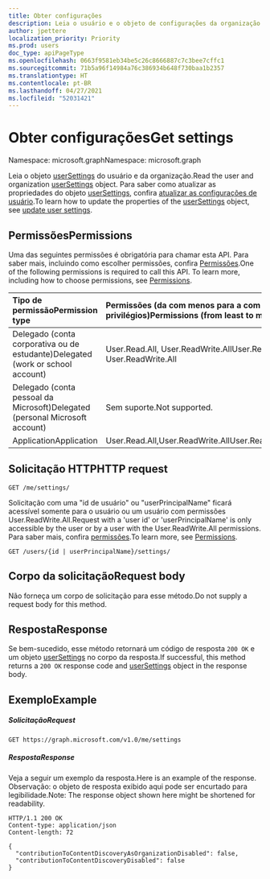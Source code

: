```yaml
---
title: Obter configurações
description: Leia o usuário e o objeto de configurações da organização.
author: jpettere
localization_priority: Priority
ms.prod: users
doc_type: apiPageType
ms.openlocfilehash: 0663f9581eb34be5c26c8666887c7c3bee7cffc1
ms.sourcegitcommit: 71b5a96f14984a76c386934b648f730baa1b2357
ms.translationtype: HT
ms.contentlocale: pt-BR
ms.lasthandoff: 04/27/2021
ms.locfileid: "52031421"
---
```

# <a name="get-settings"></a><span data-ttu-id="ef596-103">Obter configurações</span><span class="sxs-lookup"><span data-stu-id="ef596-103">Get settings</span></span>

<span data-ttu-id="ef596-104">Namespace: microsoft.graph</span><span class="sxs-lookup"><span data-stu-id="ef596-104">Namespace: microsoft.graph</span></span>

<span data-ttu-id="ef596-105">Leia o objeto [userSettings](../resources/usersettings.md) do usuário e da organização.</span><span class="sxs-lookup"><span data-stu-id="ef596-105">Read the user and organization [userSettings](../resources/usersettings.md) object.</span></span>
<span data-ttu-id="ef596-106">Para saber como atualizar as propriedades do objeto [userSettings](../resources/usersettings.md), confira [atualizar as configurações de usuário](usersettings-update.md).</span><span class="sxs-lookup"><span data-stu-id="ef596-106">To learn how to update the properties of the [userSettings](../resources/usersettings.md) object, see [update user settings](usersettings-update.md).</span></span>

## <a name="permissions"></a><span data-ttu-id="ef596-107">Permissões</span><span class="sxs-lookup"><span data-stu-id="ef596-107">Permissions</span></span>

<span data-ttu-id="ef596-p102">Uma das seguintes permissões é obrigatória para chamar esta API. Para saber mais, incluindo como escolher permissões, confira [Permissões](/graph/permissions-reference).</span><span class="sxs-lookup"><span data-stu-id="ef596-p102">One of the following permissions is required to call this API. To learn more, including how to choose permissions, see [Permissions](/graph/permissions-reference).</span></span>

|<span data-ttu-id="ef596-110">Tipo de permissão</span><span class="sxs-lookup"><span data-stu-id="ef596-110">Permission type</span></span>      | <span data-ttu-id="ef596-111">Permissões (da com menos para a com mais privilégios)</span><span class="sxs-lookup"><span data-stu-id="ef596-111">Permissions (from least to most privileged)</span></span>              |
|:--------------------|:---------------------------------------------------------|
|<span data-ttu-id="ef596-112">Delegado (conta corporativa ou de estudante)</span><span class="sxs-lookup"><span data-stu-id="ef596-112">Delegated (work or school account)</span></span> | <span data-ttu-id="ef596-113">User.Read.All, User.ReadWrite.All</span><span class="sxs-lookup"><span data-stu-id="ef596-113">User.Read.All, User.ReadWrite.All</span></span>    |
|<span data-ttu-id="ef596-114">Delegado (conta pessoal da Microsoft)</span><span class="sxs-lookup"><span data-stu-id="ef596-114">Delegated (personal Microsoft account)</span></span> | <span data-ttu-id="ef596-115">Sem suporte.</span><span class="sxs-lookup"><span data-stu-id="ef596-115">Not supported.</span></span>    |
|<span data-ttu-id="ef596-116">Application</span><span class="sxs-lookup"><span data-stu-id="ef596-116">Application</span></span> | <span data-ttu-id="ef596-117">User.Read.All,User.ReadWrite.All</span><span class="sxs-lookup"><span data-stu-id="ef596-117">User.Read.All,User.ReadWrite.All</span></span> |

## <a name="http-request"></a><span data-ttu-id="ef596-118">Solicitação HTTP</span><span class="sxs-lookup"><span data-stu-id="ef596-118">HTTP request</span></span>

```http
GET /me/settings/
```

<span data-ttu-id="ef596-119">Solicitação com uma "id de usuário" ou "userPrincipalName" ficará acessível somente para o usuário ou um usuário com permissões User.ReadWrite.All.</span><span class="sxs-lookup"><span data-stu-id="ef596-119">Request with a 'user id' or 'userPrincipalName' is only accessible by the user or by a user with the User.ReadWrite.All permissions.</span></span> <span data-ttu-id="ef596-120">Para saber mais, confira [permissões](/graph/permissions-reference).</span><span class="sxs-lookup"><span data-stu-id="ef596-120">To learn more, see [Permissions](/graph/permissions-reference).</span></span>

```http
GET /users/{id | userPrincipalName}/settings/
```

## <a name="request-body"></a><span data-ttu-id="ef596-121">Corpo da solicitação</span><span class="sxs-lookup"><span data-stu-id="ef596-121">Request body</span></span>

<span data-ttu-id="ef596-122">Não forneça um corpo de solicitação para esse método.</span><span class="sxs-lookup"><span data-stu-id="ef596-122">Do not supply a request body for this method.</span></span>

## <a name="response"></a><span data-ttu-id="ef596-123">Resposta</span><span class="sxs-lookup"><span data-stu-id="ef596-123">Response</span></span>

<span data-ttu-id="ef596-124">Se bem-sucedido, esse método retornará um código de resposta `200 OK` e um objeto [userSettings](../resources/usersettings.md) no corpo da resposta.</span><span class="sxs-lookup"><span data-stu-id="ef596-124">If successful, this method returns a `200 OK` response code and [userSettings](../resources/usersettings.md) object in the response body.</span></span>

## <a name="example"></a><span data-ttu-id="ef596-125">Exemplo</span><span class="sxs-lookup"><span data-stu-id="ef596-125">Example</span></span>

##### <a name="request"></a><span data-ttu-id="ef596-126">Solicitação</span><span class="sxs-lookup"><span data-stu-id="ef596-126">Request</span></span>

```http
GET https://graph.microsoft.com/v1.0/me/settings
```

##### <a name="response"></a><span data-ttu-id="ef596-127">Resposta</span><span class="sxs-lookup"><span data-stu-id="ef596-127">Response</span></span>

<span data-ttu-id="ef596-128">Veja a seguir um exemplo da resposta.</span><span class="sxs-lookup"><span data-stu-id="ef596-128">Here is an example of the response.</span></span> <span data-ttu-id="ef596-129">Observação: o objeto de resposta exibido aqui pode ser encurtado para legibilidade.</span><span class="sxs-lookup"><span data-stu-id="ef596-129">Note: The response object shown here might be shortened for readability.</span></span>

```http
HTTP/1.1 200 OK
Content-type: application/json
Content-length: 72

{
  "contributionToContentDiscoveryAsOrganizationDisabled": false,
  "contributionToContentDiscoveryDisabled": false
}
```



